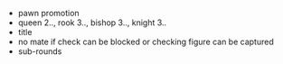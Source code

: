 * pawn promotion
* queen 2.., rook 3.., bishop 3.., knight 3..
* title
* no mate if check can be blocked or checking figure can be captured
* sub-rounds

